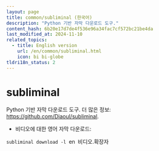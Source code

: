 ```yaml
---
layout: page
title: common/subliminal (한국어)
description: "Python 기반 자막 다운로드 도구."
content_hash: 6b20e17d7de4f536e96a34fac7cf572bc21be4da
last_modified_at: 2024-11-10
related_topics:
  - title: English version
    url: /en/common/subliminal.html
    icon: bi bi-globe
tldri18n_status: 2
---
```

# subliminal

Python 기반 자막 다운로드 도구.
더 많은 정보: <https://github.com/Diaoul/subliminal>.

- 비디오에 대한 영어 자막 다운로드:

`subliminal download -l `<span class="tldr-var badge badge-pill bg-dark-lm bg-white-dm text-white-lm text-dark-dm font-weight-bold">en</span>` `<span class="tldr-var badge badge-pill bg-dark-lm bg-white-dm text-white-lm text-dark-dm font-weight-bold">비디오.확장자</span>
